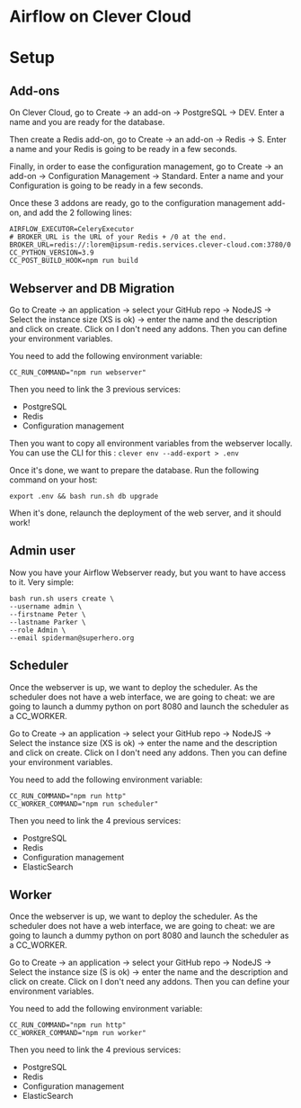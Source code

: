 # Airflow on Clever Cloud

# Setup

## Add-ons

On Clever Cloud, go to Create -> an add-on -> PostgreSQL -> DEV. Enter a name and you are ready for the database.

Then create a Redis add-on, go to Create -> an add-on -> Redis -> S. Enter a name and your Redis is going to be ready in a few seconds.

Finally, in order to ease the configuration management, go to Create -> an add-on -> Configuration Management -> Standard. Enter a name and your Configuration is going to be ready in a few seconds.

Once these 3 addons are ready, go to the configuration management add-on, and add the 2 following lines:

```
AIRFLOW_EXECUTOR=CeleryExecutor
# BROKER_URL is the URL of your Redis + /0 at the end.
BROKER_URL=redis://:lorem@ipsum-redis.services.clever-cloud.com:3780/0
CC_PYTHON_VERSION=3.9
CC_POST_BUILD_HOOK=npm run build
```

## Webserver and DB Migration

Go to Create -> an application -> select your GitHub repo -> NodeJS -> Select the instance size (XS is ok) -> enter the name and the description and click on create. Click on I don't need any addons. Then you can define your environment variables.

You need to add the following environment variable:

```
CC_RUN_COMMAND="npm run webserver"
```

Then you need to link the 3 previous services:
* PostgreSQL
* Redis
* Configuration management

Then you want to copy all environment variables from the webserver locally.
You can use the CLI for this : `clever env --add-export > .env`

Once it's done, we want to prepare the database. Run the following command on your host:

```
export .env && bash run.sh db upgrade
```

When it's done, relaunch the deployment of the web server, and it should work!

## Admin user

Now you have your Airflow Webserver ready, but you want to have access to it. Very simple:

```
bash run.sh users create \
--username admin \
--firstname Peter \
--lastname Parker \
--role Admin \
--email spiderman@superhero.org
```

## Scheduler

Once the webserver is up, we want to deploy the scheduler. As the scheduler does not have a web interface, we are going to cheat: we are going to launch a dummy python on port 8080 and launch the scheduler as a CC_WORKER.

Go to Create -> an application -> select your GitHub repo -> NodeJS -> Select the instance size (XS is ok) -> enter the name and the description and click on create. Click on I don't need any addons. Then you can define your environment variables.

You need to add the following environment variable:

```
CC_RUN_COMMAND="npm run http"
CC_WORKER_COMMAND="npm run scheduler"
```

Then you need to link the 4 previous services:
* PostgreSQL
* Redis
* Configuration management
* ElasticSearch

## Worker

Once the webserver is up, we want to deploy the scheduler. As the scheduler does not have a web interface, we are going to cheat: we are going to launch a dummy python on port 8080 and launch the scheduler as a CC_WORKER.

Go to Create -> an application -> select your GitHub repo -> NodeJS -> Select the instance size (S is ok) -> enter the name and the description and click on create. Click on I don't need any addons. Then you can define your environment variables.

You need to add the following environment variable:

```
CC_RUN_COMMAND="npm run http"
CC_WORKER_COMMAND="npm run worker"
```

Then you need to link the 4 previous services:
* PostgreSQL
* Redis
* Configuration management
* ElasticSearch
